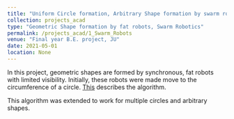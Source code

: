 ```yaml
---
title: "Uniform Circle formation, Arbitrary Shape formation by swarm robots"
collection: projects_acad
type: "Geometric Shape formation by fat robots, Swarm Robotics"
permalink: /projects_acad/1_Swarm_Robots
venue: "Final year B.E. project, JU"
date: 2021-05-01
location: None
---
```


In this project, geometric shapes are formed by synchronous, fat robots with limited visibility. Initially, these robots were made move to the circumference of a circle. [This](https://doi.org/10.1007/978-981-16-5207-3_54) describes the algorithm.

This algorithm was extended to work for multiple circles and arbitrary shapes. 